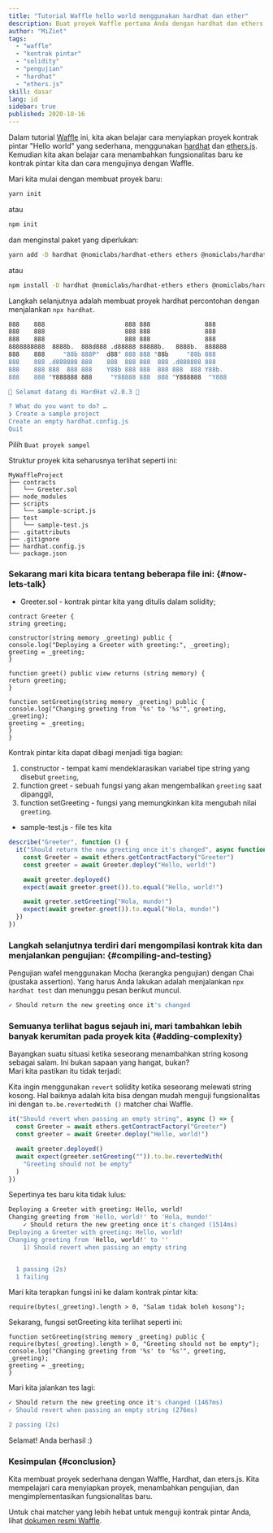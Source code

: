```yaml
---
title: "Tutorial Waffle hello world menggunakan hardhat dan ether"
description: Buat proyek Waffle pertama Anda dengan hardhat dan ethers.js
author: "MiZiet"
tags:
  - "waffle"
  - "kontrak pintar"
  - "solidity"
  - "pengujian"
  - "hardhat"
  - "ethers.js"
skill: dasar
lang: id
sidebar: true
published: 2020-10-16
---
```


Dalam tutorial [Waffle](https://ethereum-waffle.readthedocs.io) ini, kita akan belajar cara menyiapkan proyek kontrak pintar "Hello world" yang sederhana, menggunakan [hardhat](https://hardhat.org/) dan [ethers.js](https://docs.ethers.io/v5/). Kemudian kita akan belajar cara menambahkan fungsionalitas baru ke kontrak pintar kita dan cara mengujinya dengan Waffle.

Mari kita mulai dengan membuat proyek baru:

```bash
yarn init
```

atau

```bash
npm init
```

dan menginstal paket yang diperlukan:

```bash
yarn add -D hardhat @nomiclabs/hardhat-ethers ethers @nomiclabs/hardhat-waffle ethereum-waffle chai
```

atau

```bash
npm install -D hardhat @nomiclabs/hardhat-ethers ethers @nomiclabs/hardhat-waffle ethereum-waffle chai
```

Langkah selanjutnya adalah membuat proyek hardhat percontohan dengan menjalankan `npx hardhat`.

```bash
888    888                      888 888               888
888    888                      888 888               888
888    888                      888 888               888
8888888888  8888b.  888d888 .d88888 88888b.   8888b.  888888
888    888     "88b 888P"  d88" 888 888 "88b     "88b 888
888    888 .d888888 888    888  888 888  888 .d888888 888
888    888 888  888 888    Y88b 888 888  888 888  888 Y88b.
888    888 "Y888888 888     "Y88888 888  888 "Y888888  "Y888

👷 Selamat datang di HardHat v2.0.3 👷‍

? What do you want to do? …
❯ Create a sample project
Create an empty hardhat.config.js
Quit
```

Pilih `Buat proyek sampel`

Struktur proyek kita seharusnya terlihat seperti ini:

```
MyWaffleProject
├── contracts
│   └── Greeter.sol
├── node_modules
├── scripts
│   └── sample-script.js
├── test
│   └── sample-test.js
├── .gitattributs
├── .gitignore
├── hardhat.config.js
└── package.json
```

### Sekarang mari kita bicara tentang beberapa file ini: {#now-lets-talk}

- Greeter.sol - kontrak pintar kita yang ditulis dalam solidity;

```solidity
contract Greeter {
string greeting;

constructor(string memory _greeting) public {
console.log("Deploying a Greeter with greeting:", _greeting);
greeting = _greeting;
}

function greet() public view returns (string memory) {
return greeting;
}

function setGreeting(string memory _greeting) public {
console.log("Changing greeting from '%s' to '%s'", greeting, _greeting);
greeting = _greeting;
}
}
```

Kontrak pintar kita dapat dibagi menjadi tiga bagian:

1. constructor - tempat kami mendeklarasikan variabel tipe string yang disebut `greeting`,
2. function greet - sebuah fungsi yang akan mengembalikan `greeting` saat dipanggil,
3. function setGreeting - fungsi yang memungkinkan kita mengubah nilai `greeting`.

- sample-test.js - file tes kita

```js
describe("Greeter", function () {
  it("Should return the new greeting once it's changed", async function () {
    const Greeter = await ethers.getContractFactory("Greeter")
    const greeter = await Greeter.deploy("Hello, world!")

    await greeter.deployed()
    expect(await greeter.greet()).to.equal("Hello, world!")

    await greeter.setGreeting("Hola, mundo!")
    expect(await greeter.greet()).to.equal("Hola, mundo!")
  })
})
```

### Langkah selanjutnya terdiri dari mengompilasi kontrak kita dan menjalankan pengujian: {#compiling-and-testing}

Pengujian wafel menggunakan Mocha (kerangka pengujian) dengan Chai (pustaka assertion). Yang harus Anda lakukan adalah menjalankan `npx hardhat test` dan menunggu pesan berikut muncul.

```bash
✓ Should return the new greeting once it's changed
```

### Semuanya terlihat bagus sejauh ini, mari tambahkan lebih banyak kerumitan pada proyek kita <Emoji text=":slightly_smiling_face:" size={1}/> {#adding-complexity}

Bayangkan suatu situasi ketika seseorang menambahkan string kosong sebagai salam. Ini bukan sapaan yang hangat, bukan?  
Mari kita pastikan itu tidak terjadi:

Kita ingin menggunakan `revert` solidity ketika seseorang melewati string kosong. Hal baiknya adalah kita bisa dengan mudah menguji fungsionalitas ini dengan `to.be.revertedWith ()` matcher chai Waffle.

```js
it("Should revert when passing an empty string", async () => {
  const Greeter = await ethers.getContractFactory("Greeter")
  const greeter = await Greeter.deploy("Hello, world!")

  await greeter.deployed()
  await expect(greeter.setGreeting("")).to.be.revertedWith(
    "Greeting should not be empty"
  )
})
```

Sepertinya tes baru kita tidak lulus:

```bash
Deploying a Greeter with greeting: Hello, world!
Changing greeting from 'Hello, world!' to 'Hola, mundo!'
    ✓ Should return the new greeting once it's changed (1514ms)
Deploying a Greeter with greeting: Hello, world!
Changing greeting from 'Hello, world!' to ''
    1) Should revert when passing an empty string


  1 passing (2s)
  1 failing
```

Mari kita terapkan fungsi ini ke dalam kontrak pintar kita:

```solidity
require(bytes(_greeting).length > 0, "Salam tidak boleh kosong");
```

Sekarang, fungsi setGreeting kita terlihat seperti ini:

```solidity
function setGreeting(string memory _greeting) public {
require(bytes(_greeting).length > 0, "Greeting should not be empty");
console.log("Changing greeting from '%s' to '%s'", greeting, _greeting);
greeting = _greeting;
}
```

Mari kita jalankan tes lagi:

```bash
✓ Should return the new greeting once it's changed (1467ms)
✓ Should revert when passing an empty string (276ms)

2 passing (2s)
```

Selamat! Anda berhasil :)

### Kesimpulan {#conclusion}

Kita membuat proyek sederhana dengan Waffle, Hardhat, dan eters.js. Kita mempelajari cara menyiapkan proyek, menambahkan pengujian, dan mengimplementasikan fungsionalitas baru.

Untuk chai matcher yang lebih hebat untuk menguji kontrak pintar Anda, lihat [dokumen resmi Waffle](https://ethereum-waffle.readthedocs.io/en/latest/matchers.html).

